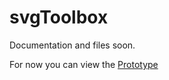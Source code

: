 # svgToolbox

Documentation and files soon.

For now you can view the [Prototype](https://github.com/sznicolas/protoSvgLib)
